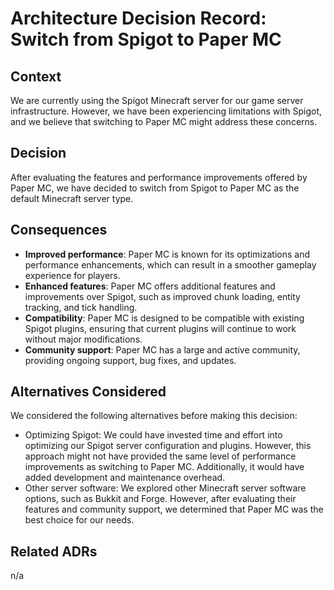 # Architecture Decision Record: Switch from Spigot to Paper MC

## Context

We are currently using the Spigot Minecraft server for our game server infrastructure. However, we have been experiencing limitations with Spigot, and we believe that switching to Paper MC might address these concerns.

## Decision

After evaluating the features and performance improvements offered by Paper MC, we have decided to switch from Spigot to Paper MC as the default Minecraft server type.

## Consequences

- **Improved performance**: Paper MC is known for its optimizations and performance enhancements, which can result in a smoother gameplay experience for players.
- **Enhanced features**: Paper MC offers additional features and improvements over Spigot, such as improved chunk loading, entity tracking, and tick handling.
- **Compatibility**: Paper MC is designed to be compatible with existing Spigot plugins, ensuring that current plugins will continue to work without major modifications.
- **Community support**: Paper MC has a large and active community, providing ongoing support, bug fixes, and updates.

## Alternatives Considered

We considered the following alternatives before making this decision:
- Optimizing Spigot: We could have invested time and effort into optimizing our Spigot server configuration and plugins. However, this approach might not have provided the same level of performance improvements as switching to Paper MC. Additionally, it would have added development and maintenance overhead.
- Other server software: We explored other Minecraft server software options, such as Bukkit and Forge. However, after evaluating their features and community support, we determined that Paper MC was the best choice for our needs.

## Related ADRs
n/a
